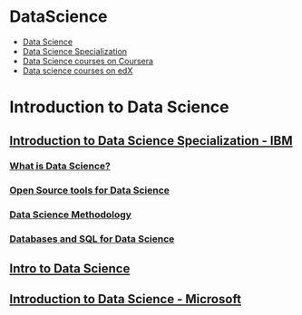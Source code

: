 # DataScience

* [Data Science](https://www.codecademy.com/learn/paths/data-science)
* [Data Science Specialization](https://www.coursera.org/specializations/jhu-data-science)
* [Data Science courses on Coursera](https://www.coursera.org/browse/data-science)
* [Data science courses on edX](https://www.edx.org/course/subject/data-science)

# Introduction to Data Science
## [Introduction to Data Science Specialization - IBM](https://www.coursera.org/specializations/introduction-data-science)
### [What is Data Science?](https://www.coursera.org/learn/what-is-datascience)
### [Open Source tools for Data Science](https://www.coursera.org/learn/open-source-tools-for-data-science)
### [Data Science Methodology](https://www.coursera.org/learn/data-science-methodology)
### [Databases and SQL for Data Science](https://www.coursera.org/learn/sql-data-science)
## [Intro to Data Science](https://www.udacity.com/course/intro-to-data-science--ud359)
## [Introduction to Data Science - Microsoft](https://www.edx.org/course/introduction-to-data-science-2)
